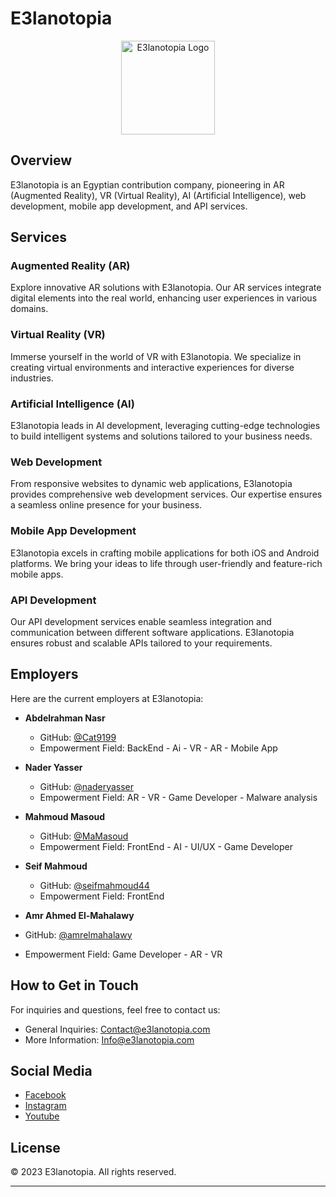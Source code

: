 # E3lanotopia

<p align="center">
  <img src="https://e3lanotopia.com/wp-content/uploads/2023/05/cropped-%D8%B3%D9%84%D8%AB%D9%82%D8%A7%D8%AB%D8%B3%D8%A7.png" alt="E3lanotopia Logo" width="150"/>
</p>

## Overview

 E3lanotopia is an Egyptian contribution company, pioneering in AR (Augmented Reality), VR (Virtual Reality), AI (Artificial Intelligence), web development, mobile app development, and API services.

## Services

### Augmented Reality (AR)

Explore innovative AR solutions with E3lanotopia. Our AR services integrate digital elements into the real world, enhancing user experiences in various domains.

### Virtual Reality (VR)

Immerse yourself in the world of VR with E3lanotopia. We specialize in creating virtual environments and interactive experiences for diverse industries.

### Artificial Intelligence (AI)

E3lanotopia leads in AI development, leveraging cutting-edge technologies to build intelligent systems and solutions tailored to your business needs.

### Web Development

From responsive websites to dynamic web applications, E3lanotopia provides comprehensive web development services. Our expertise ensures a seamless online presence for your business.

### Mobile App Development

E3lanotopia excels in crafting mobile applications for both iOS and Android platforms. We bring your ideas to life through user-friendly and feature-rich mobile apps.

### API Development

Our API development services enable seamless integration and communication between different software applications. E3lanotopia ensures robust and scalable APIs tailored to your requirements.

## Employers

Here are the current employers at E3lanotopia:

- **Abdelrahman Nasr**
  - GitHub: [@Cat9199](https://github.com/Cat9199)
  - Empowerment Field: BackEnd - Ai - VR - AR - Mobile App
- **Nader Yasser**
  - GitHub: [@naderyasser](https://github.com/naderyasser)
  - Empowerment Field: AR - VR - Game Developer - Malware analysis 

- **Mahmoud Masoud**
  - GitHub: [@MaMasoud](https://github.com/MaMasoud)
  - Empowerment Field: FrontEnd - AI - UI/UX - Game Developer

- **Seif Mahmoud**
  - GitHub: [@seifmahmoud44](https://github.com/seifmahmoud44)
  - Empowerment Field: FrontEnd
 - **Amr Ahmed El-Mahalawy**
  - GitHub: [@amrelmahalawy](https://github.com/amrelmahalawy)
  - Empowerment Field: Game Developer - AR - VR
    
## How to Get in Touch

For inquiries and questions, feel free to contact us:

- General Inquiries: [Contact@e3lanotopia.com](mailto:Contact@e3lanotopia.com)
- More Information: [Info@e3lanotopia.com](mailto:Info@e3lanotopia.com)

## Social Media

- [Facebook](https://www.facebook.com/E3lanootopia)
- [Instagram](https://www.instagram.com/e3lanootopia/)
- [Youtube](https://www.youtube.com/@user-fg3jf4ws6c)

## License

© 2023 E3lanotopia. All rights reserved.

---
